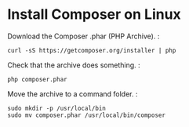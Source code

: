 # Install Composer on Linux

Download the Composer .phar (PHP Archive). :

    curl -sS https://getcomposer.org/installer | php

Check that the archive does something. :

    php composer.phar

Move the archive to a command folder. :

    sudo mkdir -p /usr/local/bin
    sudo mv composer.phar /usr/local/bin/composer
